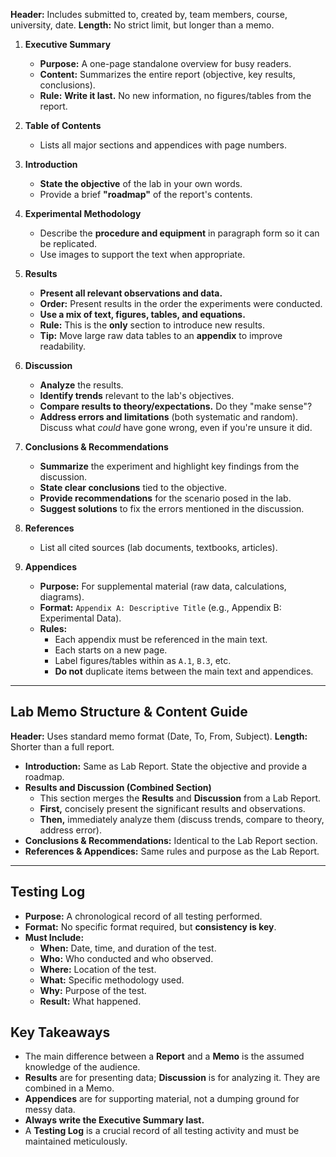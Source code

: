 **Header:** Includes submitted to, created by, team members, course, university, date.
**Length:** No strict limit, but longer than a memo.

1.  **Executive Summary**
    *   **Purpose:** A one-page standalone overview for busy readers.
    *   **Content:** Summarizes the entire report (objective, key results, conclusions).
    *   **Rule:** **Write it last.** No new information, no figures/tables from the report.

2.  **Table of Contents**
    *   Lists all major sections and appendices with page numbers.

3.  **Introduction**
    *   **State the objective** of the lab in your own words.
    *   Provide a brief **"roadmap"** of the report's contents.

4.  **Experimental Methodology**
    *   Describe the **procedure and equipment** in paragraph form so it can be replicated.
    *   Use images to support the text when appropriate.

5.  **Results**
    *   **Present all relevant observations and data.**
    *   **Order:** Present results in the order the experiments were conducted.
    *   **Use a mix of text, figures, tables, and equations.**
    *   **Rule:** This is the **only** section to introduce new results.
    *   **Tip:** Move large raw data tables to an **appendix** to improve readability.
6.  **Discussion**
    *   **Analyze** the results.
    *   **Identify trends** relevant to the lab's objectives.
    *   **Compare results to theory/expectations.** Do they "make sense"?
    *   **Address errors and limitations** (both systematic and random). Discuss what *could* have gone wrong, even if you're unsure it did.
7.  **Conclusions & Recommendations**
    *   **Summarize** the experiment and highlight key findings from the discussion.
    *   **State clear conclusions** tied to the objective.
    *   **Provide recommendations** for the scenario posed in the lab.
    *   **Suggest solutions** to fix the errors mentioned in the discussion.
8.  **References**
    *   List all cited sources (lab documents, textbooks, articles).
9.  **Appendices**
    *   **Purpose:** For supplemental material (raw data, calculations, diagrams).
    *   **Format:** `Appendix A: Descriptive Title` (e.g., Appendix B: Experimental Data).
    *   **Rules:**
        *   Each appendix must be referenced in the main text.
        *   Each starts on a new page.
        *   Label figures/tables within as `A.1`, `B.3`, etc.
        *   **Do not** duplicate items between the main text and appendices.
---
## Lab Memo Structure & Content Guide

**Header:** Uses standard memo format (Date, To, From, Subject).
**Length:** Shorter than a full report.

*   **Introduction:** Same as Lab Report. State the objective and provide a roadmap.
*   **Results and Discussion (Combined Section)**
    *   This section merges the **Results** and **Discussion** from a Lab Report.
    *   **First,** concisely present the significant results and observations.
    *   **Then,** immediately analyze them (discuss trends, compare to theory, address error).
*   **Conclusions & Recommendations:** Identical to the Lab Report section.
*   **References & Appendices:** Same rules and purpose as the Lab Report.

---
## Testing Log

*   **Purpose:** A chronological record of all testing performed.
*   **Format:** No specific format required, but **consistency is key**.
*   **Must Include:**
    *   **When:** Date, time, and duration of the test.
    *   **Who:** Who conducted and who observed.
    *   **Where:** Location of the test.
    *   **What:** Specific methodology used.
    *   **Why:** Purpose of the test.
    *   **Result:** What happened.

## Key Takeaways
*   The main difference between a **Report** and a **Memo** is the assumed knowledge of the audience.
*   **Results** are for presenting data; **Discussion** is for analyzing it. They are combined in a Memo.
*   **Appendices** are for supporting material, not a dumping ground for messy data.
*   **Always write the Executive Summary last.**
*   A **Testing Log** is a crucial record of all testing activity and must be maintained meticulously.